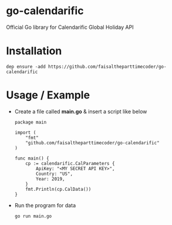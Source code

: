 # go-calendarific

Official Go library for Calendarific Global Holiday API

# Installation

```
dep ensure -add https://github.com/faisaltheparttimecoder/go-calendarific
```

# Usage / Example

+ Create a file called **main.go** & insert a script like below
    ```
    package main
    
    import (
        "fmt"
        "github.com/faisaltheparttimecoder/go-calendarific"
    )
    
    func main() {
        cp := calendarific.CalParameters {
            ApiKey: "<MY SECRET API KEY>",
            Country: "US",
            Year: 2019,
        }
        fmt.Println(cp.CalData())
    }
    ```

+ Run the program for data
    ```
    go run main.go
    ```

